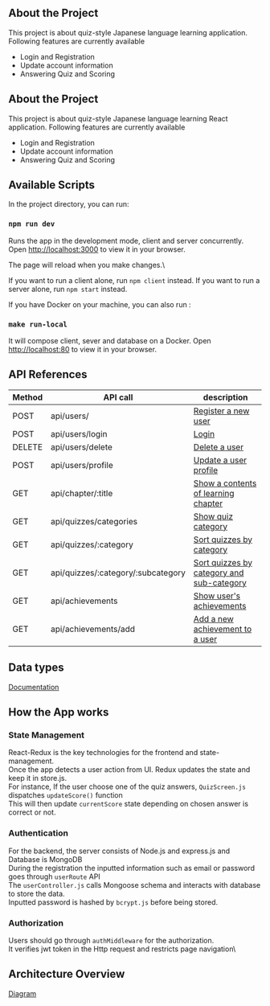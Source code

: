 ## About the Project

This project is about quiz-style Japanese language learning application.
Following features are currently available

- Login and Registration
- Update account information
- Answering Quiz and Scoring

## About the Project

This project is about quiz-style Japanese language learning React application.
Following features are currently available

- Login and Registration
- Update account information
- Answering Quiz and Scoring

## Available Scripts

In the project directory, you can run:

### `npm run dev`

Runs the app in the development mode, client and server concurrently.\
Open [http://localhost:3000](http://localhost:3000) to view it in your browser.

The page will reload when you make changes.\

If you want to run a client alone, run `npm client` instead.
If you want to run a server alone, run `npm start` instead.

If you have Docker on your machine, you can also run :

### `make run-local`

It will compose client, sever and database on a Docker.
Open [http://localhost:80](http://localhost:80) to view it in your browser.

## API References

| Method | API call                           | description                                                                                                               |
|--------|------------------------------------|---------------------------------------------------------------------------------------------------------------------------|
| POST   | api/users/                         | [Register a new user](https://github.com/KOYAMANI/Kanamanabu/blob/main/docs/users/register.md)                            |
| POST   | api/users/login                    | [Login](https://github.com/KOYAMANI/Kanamanabu/blob/main/docs/users/login.md)                                             |
| DELETE | api/users/delete                   | [Delete a user](https://github.com/KOYAMANI/Kanamanabu/blob/main/docs/users/delete.md)                                    |
| POST   | api/users/profile                  | [Update a user profile](https://github.com/KOYAMANI/Kanamanabu/blob/main/docs/users/update.md)                            |
| GET    | api/chapter/:title                 | [Show a contents of learning chapter](https://github.com/KOYAMANI/Kanamanabu/blob/main/docs/chapters/chapters.md)         |
| GET    | api/quizzes/categories             | [Show quiz category](https://github.com/KOYAMANI/Kanamanabu/blob/main/docs/quizzes/categories.md)                         |
| GET    | api/quizzes/:category              | [Sort quizzes by category](https://github.com/KOYAMANI/Kanamanabu/blob/main/docs/quizzes/category.md)                     |
| GET    | api/quizzes/:category/:subcategory | [Sort quizzes by category and sub-category](https://github.com/KOYAMANI/Kanamanabu/blob/main/docs/quizzes/subcategory.md) |
| GET    | api/achievements                   | [Show user's achievements](https://github.com/KOYAMANI/Kanamanabu/blob/main/docs/achievements/achievements.md)            |
| GET    | api/achievements/add               | [Add a new achievement to a user](https://github.com/KOYAMANI/Kanamanabu/blob/main/docs/achievements/add.md)              |

## Data types

[Documentation](https://github.com/KOYAMANI/Kanamanabu/blob/main/docs/data/data_types.md)

## How the App works

### State Management

React-Redux is the key technologies for the frontend and state-management.\
Once the app detects a user action from UI. Redux updates the state and keep it in store.js.\
For instance, If the user choose one of the quiz answers, `QuizScreen.js` dispatches `updateScore()` function\
This will then update `currentScore` state depending on chosen answer is correct or not.

### Authentication

For the backend, the server consists of Node.js and express.js and Database is MongoDB\
During the registration the inputted information such as email or password goes through `userRoute` API\
The `userController.js` calls Mongoose schema and interacts with database to store the data.\
Inputted password is hashed by `bcrypt.js` before being stored.

### Authorization

Users should go through `authMiddleware` for the authorization.\
It verifies jwt token in the Http request and restricts page navigation\

## Architecture Overview

[Diagram](https://github.com/KOYAMANI/Kanamanabu/blob/main/docs/diagram.jpg)
